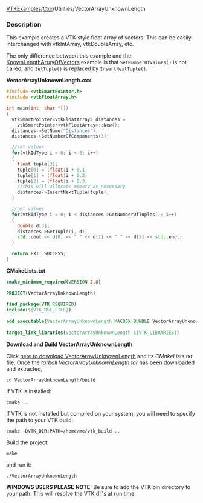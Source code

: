 [VTKExamples](Home)/[Cxx](Cxx)/Utilities/VectorArrayUnknownLength

### Description
This example creates a VTK style float array of vectors. This can be easily interchanged with vtkIntArray, vtkDoubleArray, etc.

The only difference between this example and the [KnownLengthArrayOfVectors](Cxx/Utilities/KnownLengthArrayOfVectors) example is that `SetNumberOfValues()` is not called, and `SetTuple()` is replaced by `InsertNextTuple()`. 

**VectorArrayUnknownLength.cxx**
```c++
#include <vtkSmartPointer.h>
#include <vtkFloatArray.h>

int main(int, char *[])
{
  vtkSmartPointer<vtkFloatArray> distances =
    vtkSmartPointer<vtkFloatArray>::New();
  distances->SetName("Distances");
  distances->SetNumberOfComponents(3);

  //set values
  for(vtkIdType i = 0; i < 5; i++)
  {
    float tuple[3];
    tuple[0] = (float)i + 0.1;
    tuple[1] = (float)i + 0.2;
    tuple[2] = (float)i + 0.3;
    //this will allocate memory as necessary
    distances->InsertNextTuple(tuple);
  }

  //get values
  for(vtkIdType i = 0; i < distances->GetNumberOfTuples(); i++)
  {
    double d[3];
    distances->GetTuple(i, d);
    std::cout << d[0] << " " << d[1] << " " << d[2] << std::endl;
  }

  return EXIT_SUCCESS;
}
```
**CMakeLists.txt**
```cmake
cmake_minimum_required(VERSION 2.8)
 
PROJECT(VectorArrayUnknownLength)
 
find_package(VTK REQUIRED)
include(${VTK_USE_FILE})
 
add_executable(VectorArrayUnknownLength MACOSX_BUNDLE VectorArrayUnknownLength.cxx)
 
target_link_libraries(VectorArrayUnknownLength ${VTK_LIBRARIES})
```

**Download and Build VectorArrayUnknownLength**

Click [here to download VectorArrayUnknownLength](https://github.com/lorensen/VTKWikiExamplesTarballs/raw/master/VectorArrayUnknownLength.tar) and its *CMakeLists.txt* file.
Once the *tarball VectorArrayUnknownLength.tar* has been downloaded and extracted,
```
cd VectorArrayUnknownLength/build 
```
If VTK is installed:
```
cmake ..
```
If VTK is not installed but compiled on your system, you will need to specify the path to your VTK build:
```
cmake -DVTK_DIR:PATH=/home/me/vtk_build ..
```
Build the project:
```
make
```
and run it:
```
./VectorArrayUnknownLength
```
**WINDOWS USERS PLEASE NOTE:** Be sure to add the VTK bin directory to your path. This will resolve the VTK dll's at run time.

